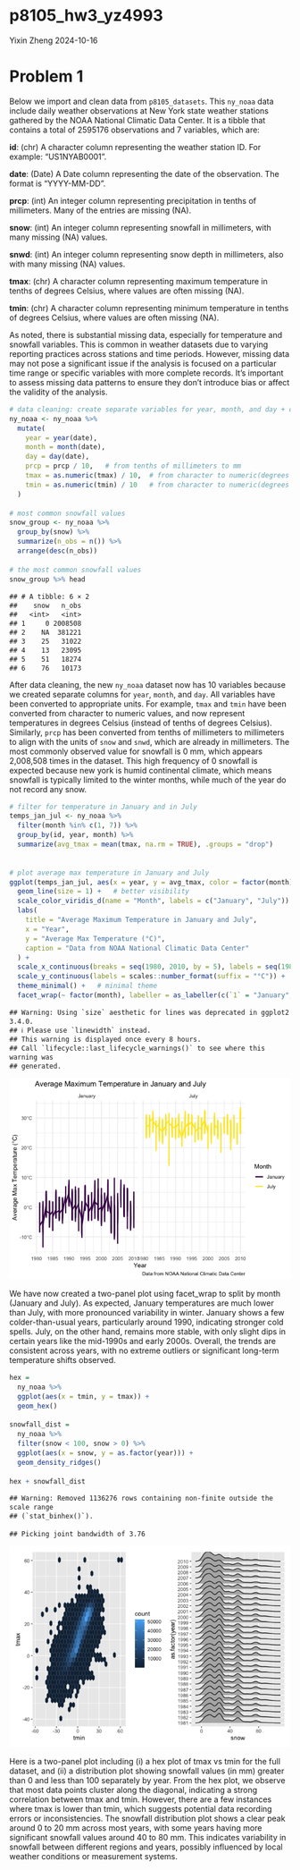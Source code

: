 p8105_hw3_yz4993
================
Yixin Zheng
2024-10-16

# Problem 1

Below we import and clean data from `p8105_datasets`. This `ny_noaa`
data include daily weather observations at New York state weather
stations gathered by the NOAA National Climatic Data Center. It is a
tibble that contains a total of 2595176 observations and 7 variables,
which are:

**id**: (chr) A character column representing the weather station ID.
For example: “US1NYAB0001”.

**date**: (Date) A Date column representing the date of the observation.
The format is “YYYY-MM-DD”.

**prcp**: (int) An integer column representing precipitation in tenths
of millimeters. Many of the entries are missing (NA).

**snow**: (int) An integer column representing snowfall in millimeters,
with many missing (NA) values.

**snwd**: (int) An integer column representing snow depth in
millimeters, also with many missing (NA) values.

**tmax**: (chr) A character column representing maximum temperature in
tenths of degrees Celsius, where values are often missing (NA).

**tmin**: (chr) A character column representing minimum temperature in
tenths of degrees Celsius, where values are often missing (NA).

As noted, there is substantial missing data, especially for temperature
and snowfall variables. This is common in weather datasets due to
varying reporting practices across stations and time periods. However,
missing data may not pose a significant issue if the analysis is focused
on a particular time range or specific variables with more complete
records. It’s important to assess missing data patterns to ensure they
don’t introduce bias or affect the validity of the analysis.

``` r
# data cleaning: create separate variables for year, month, and day + convert units
ny_noaa <- ny_noaa %>%
  mutate(
    year = year(date),
    month = month(date),
    day = day(date),
    prcp = prcp / 10,   # from tenths of millimeters to mm
    tmax = as.numeric(tmax) / 10,  # from character to numeric(degrees C)
    tmin = as.numeric(tmin) / 10   # from character to numeric(degrees C)
  )

# most common snowfall values
snow_group <- ny_noaa %>%
  group_by(snow) %>%
  summarize(n_obs = n()) %>%
  arrange(desc(n_obs))

# the most common snowfall values
snow_group %>% head
```

    ## # A tibble: 6 × 2
    ##    snow   n_obs
    ##   <int>   <int>
    ## 1     0 2008508
    ## 2    NA  381221
    ## 3    25   31022
    ## 4    13   23095
    ## 5    51   18274
    ## 6    76   10173

After data cleaning, the new `ny_noaa` dataset now has 10 variables
because we created separate columns for `year`, `month`, and `day`. All
variables have been converted to appropriate units. For example, `tmax`
and `tmin` have been converted from character to numeric values, and now
represent temperatures in degrees Celsius (instead of tenths of degrees
Celsius). Similarly, `prcp` has been converted from tenths of
millimeters to millimeters to align with the units of `snow` and `snwd`,
which are already in millimeters. The most commonly observed value for
snowfall is 0 mm, which appears 2,008,508 times in the dataset. This
high frequency of 0 snowfall is expected because new york is humid
continental climate, which means snowfall is typically limited to the
winter months, while much of the year do not record any snow.

``` r
# filter for temperature in January and in July
temps_jan_jul <- ny_noaa %>%
  filter(month %in% c(1, 7)) %>%
  group_by(id, year, month) %>%
  summarize(avg_tmax = mean(tmax, na.rm = TRUE), .groups = "drop")


# plot average max temperature in January and July
ggplot(temps_jan_jul, aes(x = year, y = avg_tmax, color = factor(month))) +
  geom_line(size = 1) +   # better visibility
  scale_color_viridis_d(name = "Month", labels = c("January", "July")) + 
  labs(
    title = "Average Maximum Temperature in January and July",
    x = "Year",
    y = "Average Max Temperature (°C)",
    caption = "Data from NOAA National Climatic Data Center"
  ) +
  scale_x_continuous(breaks = seq(1980, 2010, by = 5), labels = seq(1980, 2010, by = 5)) +  # set breaks
  scale_y_continuous(labels = scales::number_format(suffix = "°C")) +  # degree symbol
  theme_minimal() +   # minimal theme
  facet_wrap(~ factor(month), labeller = as_labeller(c(`1` = "January", `7` = "July"))) # facet by month
```

    ## Warning: Using `size` aesthetic for lines was deprecated in ggplot2 3.4.0.
    ## ℹ Please use `linewidth` instead.
    ## This warning is displayed once every 8 hours.
    ## Call `lifecycle::last_lifecycle_warnings()` to see where this warning was
    ## generated.

![](p8105_hw3_yz4993_files/figure-gfm/1.2%20plot%20avg%20tmax-1.png)<!-- -->

We have now created a two-panel plot using facet_wrap to split by month
(January and July). As expected, January temperatures are much lower
than July, with more pronounced variability in winter. January shows a
few colder-than-usual years, particularly around 1990, indicating
stronger cold spells. July, on the other hand, remains more stable, with
only slight dips in certain years like the mid-1990s and early 2000s.
Overall, the trends are consistent across years, with no extreme
outliers or significant long-term temperature shifts observed.

``` r
hex = 
  ny_noaa %>% 
  ggplot(aes(x = tmin, y = tmax)) + 
  geom_hex()

snowfall_dist = 
  ny_noaa %>% 
  filter(snow < 100, snow > 0) %>%
  ggplot(aes(x = snow, y = as.factor(year))) + 
  geom_density_ridges()

hex + snowfall_dist
```

    ## Warning: Removed 1136276 rows containing non-finite outside the scale range
    ## (`stat_binhex()`).

    ## Picking joint bandwidth of 3.76

![](p8105_hw3_yz4993_files/figure-gfm/1.3%20plot%20tmax%20vs%20tmin%20and%20snowfall-1.png)<!-- -->

Here is a two-panel plot including (i) a hex plot of tmax vs tmin for
the full dataset, and (ii) a distribution plot showing snowfall values
(in mm) greater than 0 and less than 100 separately by year. From the
hex plot, we observe that most data points cluster along the diagonal,
indicating a strong correlation between tmax and tmin. However, there
are a few instances where tmax is lower than tmin, which suggests
potential data recording errors or inconsistencies. The snowfall
distribution plot shows a clear peak around 0 to 20 mm across most
years, with some years having more significant snowfall values around 40
to 80 mm. This indicates variability in snowfall between different
regions and years, possibly influenced by local weather conditions or
measurement systems.
